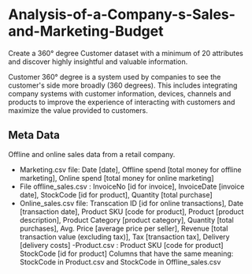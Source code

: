 # Analysis-of-a-Company-s-Sales-and-Marketing-Budget
Create a 360° degree Customer dataset with a minimum of 20 attributes and discover highly insightful and valuable information.

Customer 360° degree is a system used by companies to see the customer's side more broadly (360 degrees). This includes integrating company systems with customer information, devices, channels and products to improve the experience of interacting with customers and maximize the value provided to customers.

## Meta Data
Offline and online sales data from a retail company.
- Marketing.csv file: Date [date], Offline spend [total money for offline marketing], Online spend [total money for online marketing]
- File offline_sales.csv : InvoiceNo [id for invoice], InvoiceDate [invoice date], StockCode [id for product], Quantity [total purchase]
- Online_sales.csv file: Transcation ID [id for online transactions], Date [transaction date], Product SKU [code for product], Product [product description], Product Category [product category], Quantity [total purchases], Avg. Price [average price per seller], Revenue [total transaction value (excluding tax)], Tax [transaction tax], Delivery [delivery costs]
-Product.csv : Product SKU [code for product] StockCode [id for product]
Columns that have the same meaning: StockCode in Product.csv and StockCode in Offline_sales.csv
